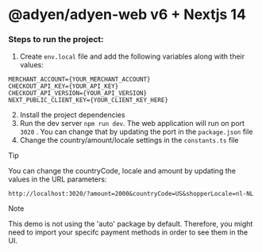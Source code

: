 # @adyen/adyen-web v6 + Nextjs 14

### Steps to run the project:

1. Create `env.local` file and add the following variables along with their values:

```
MERCHANT_ACCOUNT={YOUR_MERCHANT_ACCOUNT}
CHECKOUT_API_KEY={YOUR_API_KEY}
CHECKOUT_API_VERSION={YOUR_API_VERSION}
NEXT_PUBLIC_CLIENT_KEY={YOUR_CLIENT_KEY_HERE}
```

2. Install the project dependencies
3. Run the dev server `npm run dev`. The web application will run on port `3020` . You can change that by updating the port in the `package.json` file
4. Change the country/amount/locale settings in the `constants.ts` file

> [!TIP]
> You can change the countryCode, locale and amount by updating the values in the URL parameters: 
> 
> ```http://localhost:3020/?amount=2000&countryCode=US&shopperLocale=nl-NL```

> [!NOTE]
> This demo is not using the 'auto' package by default. Therefore, you might need to import your specifc payment methods in order to see them in the UI.
